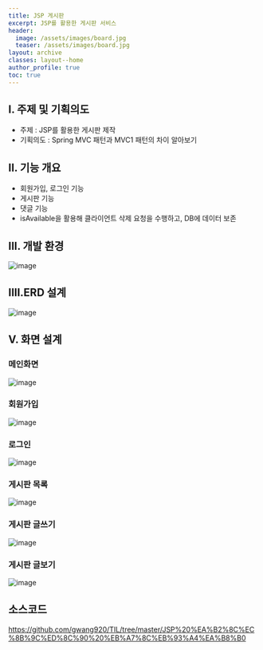 ```yaml
---
title: JSP 게시판
excerpt: JSP를 활용한 게시판 서비스
header:
  image: /assets/images/board.jpg
  teaser: /assets/images/board.jpg
layout: archive
classes: layout--home
author_profile: true
toc: true
---
```




## I. 주제 및 기획의도

- 주제 : JSP를 활용한 게시판 제작
- 기획의도 : Spring MVC 패턴과 MVC1 패턴의 차이 알아보기



## II. 기능 개요

- 회원가입, 로그인 기능
- 게시판 기능
- 댓글 기능
- isAvailable을 활용해 클라이언트 삭제 요청을 수행하고, DB에 데이터 보존



## III. 개발 환경

![image](https://user-images.githubusercontent.com/49560745/103338171-e0c33d80-4ac0-11eb-9580-07a963464487.png)



## IIII.ERD 설계

![image](https://user-images.githubusercontent.com/49560745/103337133-a86e3000-4abd-11eb-8759-97a877f21512.png)



## V. 화면 설계

### 메인화면

 ![image](https://user-images.githubusercontent.com/49560745/103337292-2b8f8600-4abe-11eb-8b35-a548b9d3ce1e.png)



### 회원가입

![image](https://user-images.githubusercontent.com/49560745/103337306-39450b80-4abe-11eb-8aa9-1dd1d5467df3.png)

### 로그인

![image](https://user-images.githubusercontent.com/49560745/103337322-4661fa80-4abe-11eb-9c18-5476b1b8dc11.png)

### 게시판 목록

![image](https://user-images.githubusercontent.com/49560745/103337335-537ee980-4abe-11eb-99db-e76662aaecb9.png)

### 게시판 글쓰기

![image](https://user-images.githubusercontent.com/49560745/103337349-61346f00-4abe-11eb-9ac0-c2f646311d1b.png)

### 게시판 글보기

![image](https://user-images.githubusercontent.com/49560745/103337362-6e515e00-4abe-11eb-86f9-acf3c8c2b87a.png)



## 소스코드
https://github.com/gwang920/TIL/tree/master/JSP%20%EA%B2%8C%EC%8B%9C%ED%8C%90%20%EB%A7%8C%EB%93%A4%EA%B8%B0